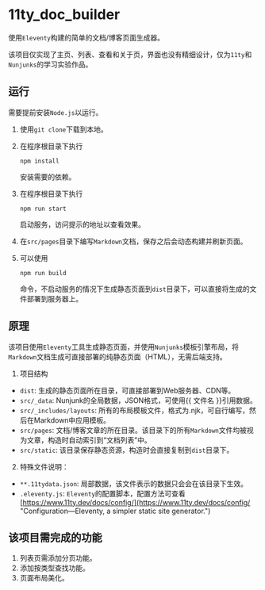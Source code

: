 # 11ty_doc_builder
使用`Eleventy`构建的简单的文档/博客页面生成器。

该项目仅实现了主页、列表、查看和关于页，界面也没有精细设计，仅为`11ty`和`Nunjunks`的学习实验作品。

## 运行
需要提前安装`Node.js`以运行。

1. 使用`git clone`下载到本地。

2. 在程序根目录下执行
    ```
    npm install
    ```
    安装需要的依赖。
3. 在程序根目录下执行
    ```
    npm run start
    ```
    启动服务，访问提示的地址以查看效果。
4. 在`src/pages`目录下编写`Markdown`文档，保存之后会动态构建并刷新页面。

5. 可以使用
    ```
    npm run build
    ```
    命令，不启动服务的情况下生成静态页面到`dist`目录下，可以直接将生成的文件部署到服务器上。

## 原理
该项目使用`Eleventy`工具生成静态页面，并使用`Nunjunks`模板引擎布局，将`Markdown`文档生成可直接部署的纯静态页面（HTML），无需后端支持。

1. 项目结构
- `dist`: 生成的静态页面所在目录，可直接部署到Web服务器、CDN等。
- `src/_data`: Nunjunk的全局数据，JSON格式，可使用{{ 文件名 }}引用数据。
- `src/_includes/layouts`: 所有的布局模板文件，格式为.njk，可自行编写，然后在Markdown中应用模板。
- `src/pages`: 文档/博客文章的所在目录。该目录下的所有`Markdown`文件均被视为文章，构造时自动索引到“文档列表”中。
- `src/static`: 该目录保存静态资源，构造时会直接复制到`dist`目录下。

2. 特殊文件说明：
- `**.11tydata.json`: 局部数据，该文件表示的数据只会会在该目录下生效。
- `.eleventy.js`: `Eleventy`的配置脚本，配置方法可查看[https://www.11ty.dev/docs/config/](https://www.11ty.dev/docs/config/ "Configuration—Eleventy, a simpler static site generator.")

## 该项目需完成的功能
1. 列表页需添加分页功能。
2. 添加按类型查找功能。
3. 页面布局美化。
